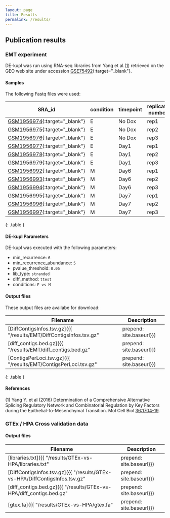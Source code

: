 ```yaml
---
layout: page
title: Results
permalink: /results/
---
```


Publication results
-------------------

### EMT experiment

DE-kupl was run using RNA-seq libraries from Yang et al.([1](#references)) retrieved on
the GEO web site under accession [GSE75492](https://www.ncbi.nlm.nih.gov/geo/query/acc.cgi?acc=GSE75492){:target="_blank"}.

#### Samples
The following Fastq files were used:

SRA_id | condition | timepoint | replicate number
------ | --------- | --------- | ----------------
[GSM1956974](https://www.ncbi.nlm.nih.gov/geo/query/acc.cgi?acc=GSM1956974){:target="_blank"} | E | No Dox | rep1
[GSM1956975](https://www.ncbi.nlm.nih.gov/geo/query/acc.cgi?acc=GSM1956975){:target="_blank"} | E | No Dox | rep2
[GSM1956976](https://www.ncbi.nlm.nih.gov/geo/query/acc.cgi?acc=GSM1956976){:target="_blank"} | E | No Dox | rep3
[GSM1956977](https://www.ncbi.nlm.nih.gov/geo/query/acc.cgi?acc=GSM1956977){:target="_blank"} | E | Day1 | rep1
[GSM1956978](https://www.ncbi.nlm.nih.gov/geo/query/acc.cgi?acc=GSM1956978){:target="_blank"} | E | Day1 | rep2
[GSM1956979](https://www.ncbi.nlm.nih.gov/geo/query/acc.cgi?acc=GSM1956979){:target="_blank"} | E | Day1 | rep3
[GSM1956992](https://www.ncbi.nlm.nih.gov/geo/query/acc.cgi?acc=GSM1956992){:target="_blank"} | M | Day6 | rep1
[GSM1956993](https://www.ncbi.nlm.nih.gov/geo/query/acc.cgi?acc=GSM1956993){:target="_blank"} | M | Day6 | rep2
[GSM1956994](https://www.ncbi.nlm.nih.gov/geo/query/acc.cgi?acc=GSM1956994){:target="_blank"} | M | Day6 | rep3
[GSM1956995](https://www.ncbi.nlm.nih.gov/geo/query/acc.cgi?acc=GSM1956995){:target="_blank"} | M | Day7 | rep1
[GSM1956996](https://www.ncbi.nlm.nih.gov/geo/query/acc.cgi?acc=GSM1956996){:target="_blank"} | M | Day7 | rep2
[GSM1956997](https://www.ncbi.nlm.nih.gov/geo/query/acc.cgi?acc=GSM1956997){:target="_blank"} | M | Day7 | rep3
{: .table }

#### DE-kupl Parameters

DE-kupl was executed with the following parameters:

- min_recurrence: `6`
- min_recurrence_abundance: `5`
- pvalue_threshold: `0.05`
- lib_type: `stranded`
- diff_method: `ttest`
- conditions: `E vs M`


#### Output files

These output files are availabe for download:

Filename | Description
---------|------------
[DiffContigsInfos.tsv.gz]({{ "/results/EMT/DiffContigsInfos.tsv.gz" | prepend: site.baseurl}}) | Contig table
[diff_contigs.bed.gz]({{ "/results/EMT/diff_contigs.bed.gz" | prepend: site.baseurl}}) |  Contig bed file (Human HG38 coordinates)
[ContigsPerLoci.tsv.gz]({{ "/results/EMT/ContigsPerLoci.tsv.gz" | prepend: site.baseurl}}) | Locus table
{: .table }

#### References

(1) Yang Y. et al (2016) Determination of a Comprehensive Alternative
Splicing Regulatory Network and Combinatorial Regulation by Key
Factors during the Epithelial-to-Mesenchymal Transition. Mol Cell Biol
[36:1704-19](https://www.ncbi.nlm.nih.gov/pubmed/27044866).

### GTEx / HPA Cross validation data

#### Output files

Filename | Description
---------|------------
[libraries.txt]({{ "/results/GTEx-vs-HPA/libraries.txt" | prepend: site.baseurl}}) | Description of GTEx and HPA libraries used.
[DiffContigsInfos.tsv.gz]({{ "/results/GTEx-vs-HPA/DiffContigsInfos.tsv.gz" | prepend: site.baseurl}}) | Result of DEkupl run on GTEx data: contig table
[diff_contigs.bed.gz]({{ "/results/GTEx-vs-HPA/diff_contigs.bed.gz" | prepend: site.baseurl}}) | Result of DEkupl run on GTEx data: contig bed file (Human HG38 coordinates)
[gtex.fa]({{ "/results/GTEx-vs-HPA/gtex.fa" | prepend: site.baseurl}}) | Fasta file with selection of representative k-mers for best contigs (higher abs(fold change)) in each category : {::nomarkdown}<ul><li>polyA (100)</li><li>splice (100)</li><li>lincRNA (100)</li><li>intron_DU (100)</li><li>repeat (100)</li><li>unmapped (50)</li></ul>{:/} For each k-mer, the fasta comment line contains: `[event class] [contig #] [mean count Colon] [mean cout Skin] [up or down in Skin]`
